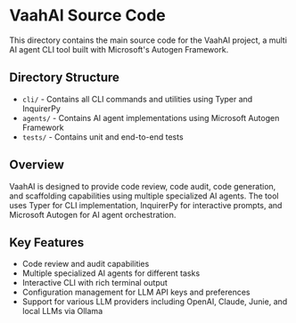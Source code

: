 # VaahAI Source Code

This directory contains the main source code for the VaahAI project, a multi AI agent CLI tool built with Microsoft's Autogen Framework.

## Directory Structure

- `cli/` - Contains all CLI commands and utilities using Typer and InquirerPy
- `agents/` - Contains AI agent implementations using Microsoft Autogen Framework
- `tests/` - Contains unit and end-to-end tests

## Overview

VaahAI is designed to provide code review, code audit, code generation, and scaffolding capabilities using multiple specialized AI agents. The tool uses Typer for CLI implementation, InquirerPy for interactive prompts, and Microsoft Autogen for AI agent orchestration.

## Key Features

- Code review and audit capabilities
- Multiple specialized AI agents for different tasks
- Interactive CLI with rich terminal output
- Configuration management for LLM API keys and preferences
- Support for various LLM providers including OpenAI, Claude, Junie, and local LLMs via Ollama
